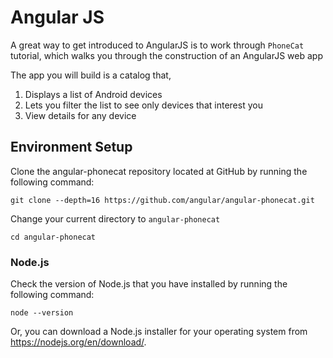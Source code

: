 # Angular JS

A great way to get introduced to AngularJS is to work through ```PhoneCat``` tutorial, which walks you through the construction of an AngularJS web app

The app you will build is a catalog that,

1. Displays a list of Android devices
2. Lets you filter the list to see only devices that interest you
3. View details for any device

## Environment Setup

Clone the angular-phonecat repository located at GitHub by running the following command:
```
git clone --depth=16 https://github.com/angular/angular-phonecat.git
```

Change your current directory to ```angular-phonecat```
```
cd angular-phonecat
```

### Node.js

Check the version of Node.js that you have installed by running the following command:

```
node --version
```

Or, you can download a Node.js installer for your operating system from https://nodejs.org/en/download/.




